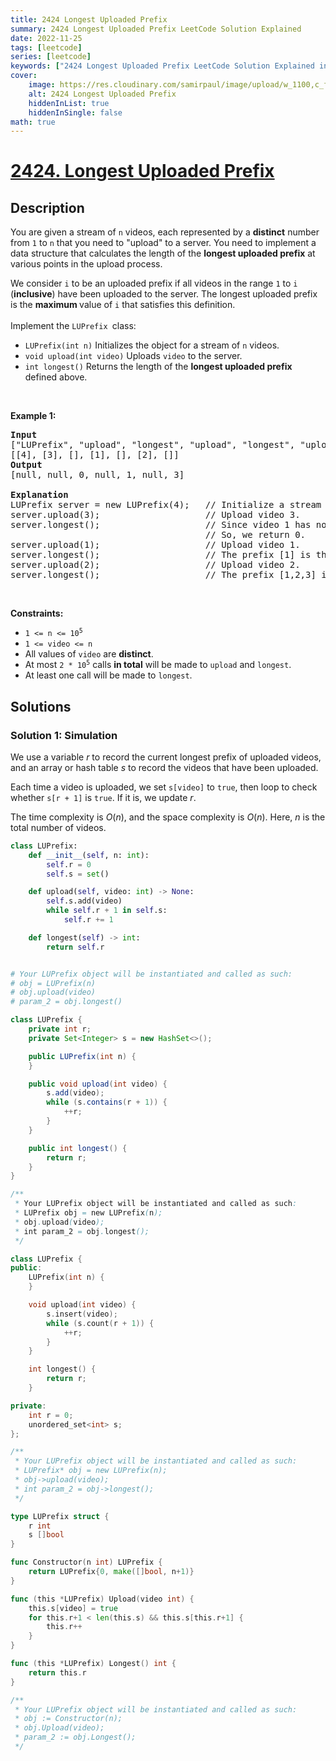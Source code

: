 ```yaml
---
title: 2424 Longest Uploaded Prefix
summary: 2424 Longest Uploaded Prefix LeetCode Solution Explained
date: 2022-11-25
tags: [leetcode]
series: [leetcode]
keywords: ["2424 Longest Uploaded Prefix LeetCode Solution Explained in all languages", "2424 Longest Uploaded Prefix", "LeetCode", "leetcode solution in Python3 C++ Java Go PHP Ruby Swift TypeScript Rust C# JavaScript C", "GeeksforGeeks", "InterviewBit", "Coding Ninjas", "HackerRank", "HackerEarth", "CodeChef", "TopCoder", "AlgoExpert", "freeCodeCamp", "Codeforces", "GitHub", "AtCoder", "Samir Paul"]
cover:
    image: https://res.cloudinary.com/samirpaul/image/upload/w_1100,c_fit,co_rgb:FFFFFF,l_text:Arial_75_bold:2424 Longest Uploaded Prefix - Solution Explained/problem-solving.webp
    alt: 2424 Longest Uploaded Prefix
    hiddenInList: true
    hiddenInSingle: false
math: true
---
```



# [2424. Longest Uploaded Prefix](https://leetcode.com/problems/longest-uploaded-prefix)


## Description

<p>You are given a stream of <code>n</code> videos, each represented by a <strong>distinct</strong> number from <code>1</code> to <code>n</code> that you need to &quot;upload&quot; to a server. You need to implement a data structure that calculates the length of the <strong>longest uploaded prefix</strong> at various points in the upload process.</p>

<p>We consider <code>i</code> to be an uploaded prefix if all videos in the range <code>1</code> to <code>i</code> (<strong>inclusive</strong>) have been uploaded to the server. The longest uploaded prefix is the <strong>maximum </strong>value of <code>i</code> that satisfies this definition.<br />
<br />
Implement the <code>LUPrefix </code>class:</p>

<ul>
	<li><code>LUPrefix(int n)</code> Initializes the object for a stream of <code>n</code> videos.</li>
	<li><code>void upload(int video)</code> Uploads <code>video</code> to the server.</li>
	<li><code>int longest()</code> Returns the length of the <strong>longest uploaded prefix</strong> defined above.</li>
</ul>

<p>&nbsp;</p>
<p><strong class="example">Example 1:</strong></p>

<pre>
<strong>Input</strong>
[&quot;LUPrefix&quot;, &quot;upload&quot;, &quot;longest&quot;, &quot;upload&quot;, &quot;longest&quot;, &quot;upload&quot;, &quot;longest&quot;]
[[4], [3], [], [1], [], [2], []]
<strong>Output</strong>
[null, null, 0, null, 1, null, 3]

<strong>Explanation</strong>
LUPrefix server = new LUPrefix(4);   // Initialize a stream of 4 videos.
server.upload(3);                    // Upload video 3.
server.longest();                    // Since video 1 has not been uploaded yet, there is no prefix.
                                     // So, we return 0.
server.upload(1);                    // Upload video 1.
server.longest();                    // The prefix [1] is the longest uploaded prefix, so we return 1.
server.upload(2);                    // Upload video 2.
server.longest();                    // The prefix [1,2,3] is the longest uploaded prefix, so we return 3.
</pre>

<p>&nbsp;</p>
<p><strong>Constraints:</strong></p>

<ul>
	<li><code>1 &lt;= n &lt;= 10<sup>5</sup></code></li>
	<li><code>1 &lt;= video &lt;= n</code></li>
	<li>All values of <code>video</code> are <strong>distinct</strong>.</li>
	<li>At most <code>2 * 10<sup>5</sup></code> calls <strong>in total</strong> will be made to <code>upload</code> and <code>longest</code>.</li>
	<li>At least one call will be made to <code>longest</code>.</li>
</ul>

## Solutions

### Solution 1: Simulation

We use a variable $r$ to record the current longest prefix of uploaded videos, and an array or hash table $s$ to record the videos that have been uploaded.

Each time a video is uploaded, we set `s[video]` to `true`, then loop to check whether `s[r + 1]` is `true`. If it is, we update $r$.

The time complexity is $O(n)$, and the space complexity is $O(n)$. Here, $n$ is the total number of videos.

<!-- tabs:start -->

```python
class LUPrefix:
    def __init__(self, n: int):
        self.r = 0
        self.s = set()

    def upload(self, video: int) -> None:
        self.s.add(video)
        while self.r + 1 in self.s:
            self.r += 1

    def longest(self) -> int:
        return self.r


# Your LUPrefix object will be instantiated and called as such:
# obj = LUPrefix(n)
# obj.upload(video)
# param_2 = obj.longest()
```

```java
class LUPrefix {
    private int r;
    private Set<Integer> s = new HashSet<>();

    public LUPrefix(int n) {
    }

    public void upload(int video) {
        s.add(video);
        while (s.contains(r + 1)) {
            ++r;
        }
    }

    public int longest() {
        return r;
    }
}

/**
 * Your LUPrefix object will be instantiated and called as such:
 * LUPrefix obj = new LUPrefix(n);
 * obj.upload(video);
 * int param_2 = obj.longest();
 */
```

```cpp
class LUPrefix {
public:
    LUPrefix(int n) {
    }

    void upload(int video) {
        s.insert(video);
        while (s.count(r + 1)) {
            ++r;
        }
    }

    int longest() {
        return r;
    }

private:
    int r = 0;
    unordered_set<int> s;
};

/**
 * Your LUPrefix object will be instantiated and called as such:
 * LUPrefix* obj = new LUPrefix(n);
 * obj->upload(video);
 * int param_2 = obj->longest();
 */
```

```go
type LUPrefix struct {
	r int
	s []bool
}

func Constructor(n int) LUPrefix {
	return LUPrefix{0, make([]bool, n+1)}
}

func (this *LUPrefix) Upload(video int) {
	this.s[video] = true
	for this.r+1 < len(this.s) && this.s[this.r+1] {
		this.r++
	}
}

func (this *LUPrefix) Longest() int {
	return this.r
}

/**
 * Your LUPrefix object will be instantiated and called as such:
 * obj := Constructor(n);
 * obj.Upload(video);
 * param_2 := obj.Longest();
 */
```

<!-- tabs:end -->

<!-- end -->
